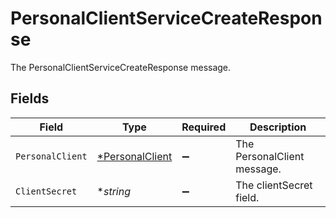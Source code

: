 # PersonalClientServiceCreateResponse

The PersonalClientServiceCreateResponse message.


## Fields

| Field                                                    | Type                                                     | Required                                                 | Description                                              |
| -------------------------------------------------------- | -------------------------------------------------------- | -------------------------------------------------------- | -------------------------------------------------------- |
| `PersonalClient`                                         | [*PersonalClient](../../models/shared/personalclient.md) | :heavy_minus_sign:                                       | The PersonalClient message.                              |
| `ClientSecret`                                           | **string*                                                | :heavy_minus_sign:                                       | The clientSecret field.                                  |